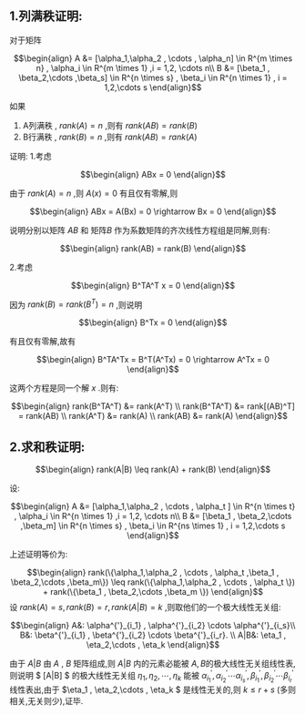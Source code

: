 ## 1.列满秩证明:
对于矩阵 

$$\begin{align}
    A &= [\alpha_1,\alpha_2 , \cdots , \alpha_n] \in R^{m \times n} , \alpha_i \in R^{m \times 1} ,i = 1,2, \cdots n\\
    B &= [\beta_1 , \beta_2,\cdots ,\beta_s] \in R^{n \times s} , \beta_i \in R^{n \times 1} , i = 1,2,\cdots s
\end{align}$$

如果
1. A列满秩 , $rank(A) = n$ ,则有 $rank(AB) = rank(B)$
1. B行满秩 , $rank(B) = n$ ,则有 $rank(AB) = rank(A)$

证明:
1.考虑

$$\begin{align}
    ABx = 0
\end{align}$$

由于 $rank(A) = n$ ,则 $A(x) = 0$ 有且仅有零解,则

$$\begin{align}
    ABx = A(Bx) = 0 \rightarrow Bx = 0
\end{align}$$

说明分别以矩阵 $AB$ 和 矩阵$B$ 作为系数矩阵的齐次线性方程组是同解,则有:

$$\begin{align}
    rank(AB) = rank(B)
\end{align}$$

2.考虑

$$\begin{align}
    B^TA^T x = 0 
\end{align}$$

因为 $rank(B) = rank(B^T) = n$ ,则说明

$$\begin{align}
    B^Tx = 0 
\end{align}$$

有且仅有零解,故有

$$\begin{align}
    B^TA^Tx = B^T(A^Tx) = 0 \rightarrow A^Tx = 0
\end{align}$$

这两个方程是同一个解 $x$ .则有:

$$\begin{align}
    rank(B^TA^T) &= rank(A^T) \\
    rank(B^TA^T) &= rank[(AB)^T] = rank(AB) \\ 
    rank(A^T) &= rank(A) \\
    rank(AB) &= rank(A)
\end{align}$$



## 2.求和秩证明:

$$\begin{align}
    rank(A|B) \leq rank(A) + rank(B)
\end{align}$$

设:

$$\begin{align}
    A &= [\alpha_1,\alpha_2 , \cdots , \alpha_t ] \in R^{n \times t} , \alpha_i \in R^{n \times 1} ,i = 1,2, \cdots n\\
    B &= [\beta_1 , \beta_2,\cdots ,\beta_m] \in R^{n \times s} , \beta_i \in R^{ns \times 1} , i = 1,2,\cdots s
\end{align}$$

上述证明等价为:

$$\begin{align}
    rank(\{\alpha_1,\alpha_2 , \cdots , \alpha_t ,\beta_1 , \beta_2,\cdots ,\beta_m\}) \leq rank(\{\alpha_1,\alpha_2 , \cdots , \alpha_t \}) + rank(\{\beta_1 , \beta_2,\cdots ,\beta_m \})
\end{align}$$
设 $rank(A) = s,rank(B) = r , rank(A|B) = k$ ,则取他们的一个极大线性无关组:

$$\begin{align}
    A&: \alpha^{'}_{i_1} , \alpha^{'}_{i_2} \cdots \alpha^{'}_{i_s}\\
    B&: \beta^{'}_{i_1} , \beta^{'}_{i_2} \cdots \beta^{'}_{i_r}. \\
    A|B&: \eta_1 , \eta_2,\cdots , \eta_k
\end{align}$$

由于 $A|B$ 由 $A$ , $B$ 矩阵组成,则 $A|B$ 内的元素必能被 $A,B$的极大线性无关组线性表,则说明 $ [A|B] $ 的极大线性无关组 $\eta_1 , \eta_2,\cdots , \eta_k$ 能被 $\alpha^{'}_{i_1} , \alpha^{'}_{i_2} \cdots \alpha^{'}_{i_s},\beta^{'}_{i_1} , \beta^{'}_{i_2} \cdots \beta^{'}_{i_r}$ 线性表出,由于 $\eta_1 , \eta_2,\cdots , \eta_k $ 是线性无关的,则 $k \leq r + s$ (多则相关,无关则少),证毕.






